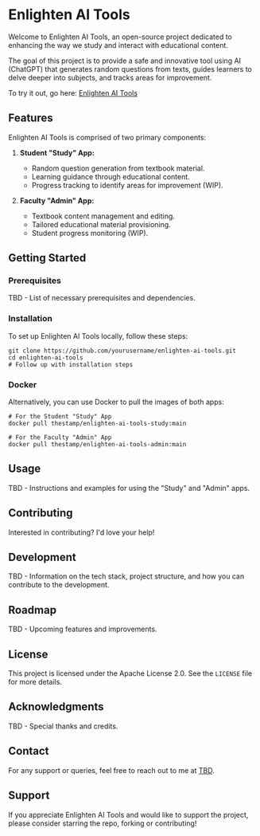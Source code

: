 # Enlighten AI Tools

Welcome to Enlighten AI Tools, an open-source project dedicated to enhancing the way we study and interact with educational content. 

The goal of this project is to provide a safe and innovative tool using AI (ChatGPT) that generates random questions from texts, guides learners to delve deeper into subjects, and tracks areas for improvement.

To try it out, go here: [Enlighten AI Tools](https://enlightenaitools.com/)

## Features

Enlighten AI Tools is comprised of two primary components:

1. **Student "Study" App:** 
   - Random question generation from textbook material.
   - Learning guidance through educational content.
   - Progress tracking to identify areas for improvement (WIP).

2. **Faculty "Admin" App:** 
   - Textbook content management and editing.
   - Tailored educational material provisioning.
   - Student progress monitoring (WIP).

## Getting Started

### Prerequisites

TBD - List of necessary prerequisites and dependencies.

### Installation

To set up Enlighten AI Tools locally, follow these steps:

```
git clone https://github.com/yourusername/enlighten-ai-tools.git
cd enlighten-ai-tools
# Follow up with installation steps
```

### Docker

Alternatively, you can use Docker to pull the images of both apps:

```
# For the Student "Study" App
docker pull thestamp/enlighten-ai-tools-study:main

# For the Faculty "Admin" App
docker pull thestamp/enlighten-ai-tools-admin:main
```

## Usage

TBD - Instructions and examples for using the "Study" and "Admin" apps.

## Contributing

Interested in contributing? I'd love your help! 

## Development

TBD - Information on the tech stack, project structure, and how you can contribute to the development.

## Roadmap

TBD - Upcoming features and improvements.

## License

This project is licensed under the Apache License 2.0. See the `LICENSE` file for more details.

## Acknowledgments

TBD - Special thanks and credits.

## Contact

For any support or queries, feel free to reach out to me at [TBD](mailto:TBD).

## Support

If you appreciate Enlighten AI Tools and would like to support the project, please consider starring the repo, forking or contributing!
